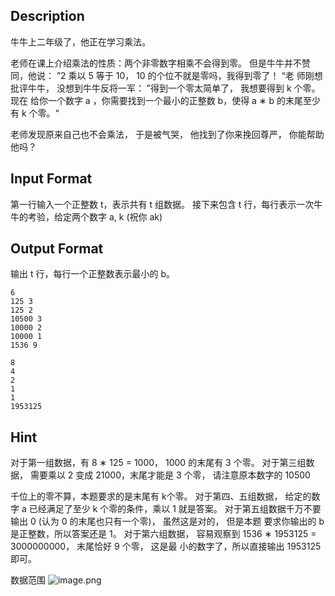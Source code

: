 ## Description

牛牛上二年级了，他正在学习乘法。

老师在课上介绍乘法的性质：两个非零数字相乘不会得到零。
但是牛牛并不赞同，他说：  ”2  乘以 5  等于 10，  10  的个位不就是零吗，我得到零了！  “老 师刚想批评牛牛，  没想到牛牛反将一军：  ”得到一个零太简单了，  我想要得到 k  个零。现在 给你一个数字 a ，你需要找到一个最小的正整数 b，使得 a ∗ b  的末尾至少有 k  个零。“

老师发现原来自己也不会乘法，  于是被气哭，  他找到了你来挽回尊严，  你能帮助他吗？

## Input Format

第一行输入一个正整数 t，表示共有  t  组数据。
接下来包含 t  行，每行表示一次牛牛的考验，给定两个数字 a, k   (祝你 ak)

## Output Format

输出 t  行，每行一个正整数表示最小的 b。

```input1
6
125 3
125 2
10500 3
10000 2
10000 1
1536 9
```
```output1
8
4
2
1
1
1953125
```
## Hint

对于第一组数据，有 8 ∗ 125 = 1000，  1000  的末尾有 3  个零。
对于第三组数据， 需要乘以 2  变成 21000，末尾才能是 3  个零， 请注意原本数字的  10500

千位上的零不算，本题要求的是末尾有 k个零。
对于第四、五组数据，  给定的数字 a 已经满足了至少 k 个零的条件，乘以 1  就是答案。 对于第五组数据千万不要输出 0  (认为  0  的末尾也只有一个零)，  虽然这是对的，  但是本题 要求你输出的 b  是正整数，所以答案还是  1。
对于第六组数据，  容易观察到 1536 ∗ 1953125 = 3000000000，  末尾恰好 9 个零，  这是最 小的数字了，所以直接输出 1953125  即可。

数据范围
![image.png](/api/public/img/d95c4ad19a70442d8c982117952e45cb.png)
